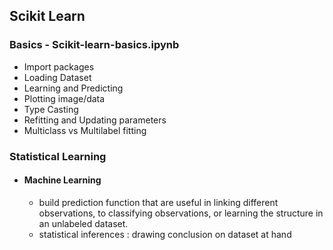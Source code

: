 ## Scikit Learn
### Basics - Scikit-learn-basics.ipynb
- Import packages
- Loading Dataset
- Learning and Predicting
- Plotting image/data
- Type Casting
- Refitting and Updating parameters
- Multiclass vs Multilabel fitting

### Statistical Learning
- #### Machine Learning 
  - build prediction function that are useful in linking different observations, to classifying observations, or learning the structure in an unlabeled dataset.
  - statistical inferences : drawing conclusion on dataset at hand
